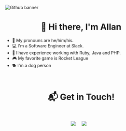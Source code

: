 ![Github banner](https://user-images.githubusercontent.com/2620618/122989155-57961080-d357-11eb-8912-cc9ed6d7ed8e.png)

<h1 align="center">👋 Hi there, I'm Allan</h1>

- 💬 My pronouns are he/him/his.
- 💻 I'm a Software Engineer at Slack.
- 🧠 I have experience working with Ruby, Java and PHP.
- 🎮 My favorite game is Rocket League
- 🐕 I'm a dog person

  
<Br>
<h1 align="center">📬 Get in Touch! </h1>
<Br>
<p align="center">
<a href="https://www.linkedin.com/in/allan-pires/" target="blank"><img align="center" src="https://img.shields.io/badge/Allan Pires-0077B5?style=for-the-badge&logo=linkedin&logoColor=white" /></a> &nbsp;&nbsp;&nbsp;  <a href="mailto:doislan@gmail.com" target="blank"><img align="center" src="https://img.shields.io/badge/doislan@gmail.com-D14836?style=for-the-badge&logo=gmail&logoColor=white" /></a>    &nbsp;&nbsp;&nbsp;
</p>


